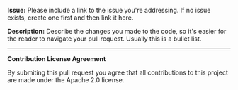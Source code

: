 **Issue:** Please include a link to the issue you're addressing. If no issue exists, create one first and then link it here.

**Description:** Describe the changes you made to the code, so it's easier for the reader to navigate your pull request. Usually this is a bullet list.

---

**Contribution License Agreement**

By submiting this pull request you agree that all contributions to this project are made under the Apache 2.0 license.
